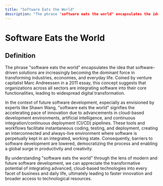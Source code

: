 ```yaml
---
title: "Software Eats the World"
description: "The phrase "software eats the world" encapsulates the idea that software-driven solutions are increasingly becoming the dominant force in transforming industries, economies, and everyday life. Coined by venture capitalist Marc Andreessen in a 2011 essay, this concept suggests that organizations across all sectors are integrating software into their core functionalities, leading to widespread digital transformation."
---
```


# Software Eats the World

## Definition

The phrase "software eats the world" encapsulates the idea that software-driven
solutions are increasingly becoming the dominant force in transforming
industries, economies, and everyday life. Coined by venture capitalist Marc
Andreessen in a 2011 essay, this concept suggests that organizations across all
sectors are integrating software into their core functionalities, leading to
widespread digital transformation.

In the context of future software development, especially as envisioned by
experts like Shawn Wang, "software eats the world" signifies the accelerating
pace of innovation due to advancements in cloud-based development environments,
artificial intelligence, and continuous integration/continuous deployment
(CI/CD) pipelines. These tools and workflows facilitate instantaneous coding,
testing, and deployment, creating an interconnected and always-live environment
where software is perpetually kept in an integrated, working state.
Consequently, barriers to software development are lowered, democratizing the
process and enabling a global surge in productivity and creativity.

By understanding "software eats the world" through the lens of modern and future
software development, we can appreciate the transformative potential of
integrating advanced, cloud-based technologies into every facet of business and
daily life, ultimately leading to faster innovation and broader access to
technological resources.
